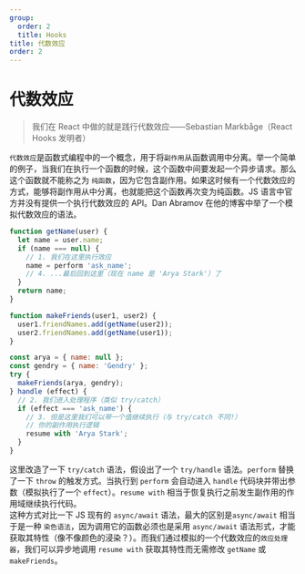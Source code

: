 ```yaml
---
group:
  order: 2
  title: Hooks
title: 代数效应
order: 2
---
```


# 代数效应

> 我们在 React 中做的就是践行代数效应——Sebastian Markbåge（React Hooks 发明者）

`代数效应`是函数式编程中的一个概念，用于将`副作用`从函数调用中分离。举一个简单的例子，当我们在执行一个函数的时候，这个函数中间要发起一个异步请求。那么这个函数就不能称之为 `纯函数`，因为它包含副作用。如果这时候有一个代数效应的方式，能够将副作用从中分离，也就能把这个函数再次变为纯函数。JS 语言中官方并没有提供一个执行代数效应的 API。Dan Abramov 在他的博客中举了一个模拟代数效应的语法。

```js
function getName(user) {
  let name = user.name;
  if (name === null) {
    // 1. 我们在这里执行效应
  	name = perform 'ask_name';
  	// 4. ...最后回到这里（现在 name 是 'Arya Stark'）了
  }
  return name;
}

function makeFriends(user1, user2) {
  user1.friendNames.add(getName(user2));
  user2.friendNames.add(getName(user1));
}

const arya = { name: null };
const gendry = { name: 'Gendry' };
try {
  makeFriends(arya, gendry);
} handle (effect) {
  // 2. 我们进入处理程序（类似 try/catch）
  if (effect === 'ask_name') {
    // 3. 但是这里我们可以带一个值继续执行（与 try/catch 不同!）
    // 你的副作用执行逻辑
  	resume with 'Arya Stark';
  }
}
```

这里改造了一下 `try/catch` 语法，假设出了一个 `try/handle` 语法。`perform` 替换了一下 `throw` 的触发方式。当执行到 `perform` 会自动进入 `handle` 代码块并带出参数（模拟执行了一个 `effect`）。`resume with` 相当于恢复执行之前发生副作用的作用域继续执行代码。  
这种方式对比一下 JS 现有的 `async/await` 语法，最大的区别是`async/await` 相当于是一种 `染色语法`，因为调用它的函数必须也是采用 `async/await` 语法形式，才能获取其特性（像不像颜色的浸染？）。而我们通过模拟的一个代数效应的`效应处理器`，我们可以异步地调用 `resume with` 获取其特性而无需修改 `getName` 或 `makeFriends`。
